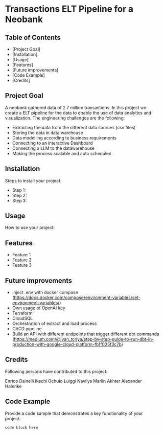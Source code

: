 # Transactions ELT Pipeline for a Neobank

## Table of Contents
- [Project Goal]
- [Installation]
- [Usage]
- [Features]
- [Future improvements]
- [Code Example]
- [Credits]
  
  
## Project Goal

A neobank gathered data of 2.7 million transactions. In this project we create a ELT pipeline for the data to enable the use of data analytics and visualization. 
The engineering challenges are the following: 
  - Extracting the data from the different data sources (csv files)
  - Storing the data in data warehouse
  - Data modelling according to business requirements
  - Connecting to an interactive Dashboard 
  - Connecting a LLM to the datawarehouse
  - Making the process scalable and auto scheduled


## Installation

Steps to install your project:
  - Step 1:
  - Step 2:
  - Step 3: 
   

## Usage

How to use your project:


## Features

- Feature 1
- Feature 2
- Feature 3


## Future improvements 
  - inject .env with docker compose (https://docs.docker.com/compose/environment-variables/set-environment-variables/)
  - Own usage of OpenAI key
  - Terraform
  - CloudSQL
  - Orchestration of extract and load process
  - CI/CD pipeline
  - Build an API with different endpoints that trigger different dbt commands (https://medium.com/@ivan_toriya/step-by-step-guide-to-run-dbt-in-production-with-google-cloud-platform-fb1f035f3c7b)
    

## Credits  
Following persons have contributed to this project:

Enrico Dainelli
Ikechi Ochulo
Luiggi Navilys
Marlin Akhter
Alexander Halenke


## Code Example

Provide a code sample that demonstrates a key functionality of your project:
```[programming-language]
code block here
